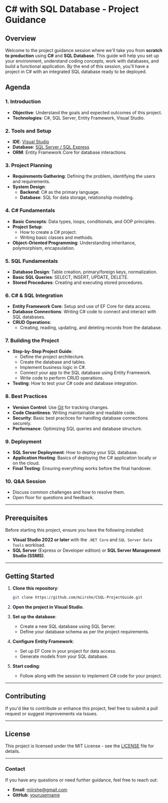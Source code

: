 # C# with SQL Database - Project Guidance

## Overview

Welcome to the project guidance session where we'll take you from **scratch to production** using **C#** and **SQL Database**. This guide will help you set up your environment, understand coding concepts, work with databases, and build a functional application. By the end of this session, you'll have a project in C# with an integrated SQL database ready to be deployed.

## Agenda

### 1. Introduction
- **Objective**: Understand the goals and expected outcomes of this project.
- **Technologies**: C#, SQL Server, Entity Framework, Visual Studio.

### 2. Tools and Setup
- **IDE**: [Visual Studio](https://visualstudio.microsoft.com/downloads/)
- **Database**: [SQL Server / SQL Express](https://www.microsoft.com/en-us/sql-server/sql-server-downloads)
- **ORM**: Entity Framework Core for database interactions.

### 3. Project Planning
- **Requirements Gathering**: Defining the problem, identifying the users and requirements.
- **System Design**:
  - **Backend**: C# as the primary language.
  - **Database**: SQL for data storage, relationship modeling.

### 4. C# Fundamentals
- **Basic Concepts**: Data types, loops, conditionals, and OOP principles.
- **Project Setup**: 
  - How to create a C# project.
  - Writing basic classes and methods.
- **Object-Oriented Programming**: Understanding inheritance, polymorphism, encapsulation.

### 5. SQL Fundamentals
- **Database Design**: Table creation, primary/foreign keys, normalization.
- **Basic SQL Queries**: SELECT, INSERT, UPDATE, DELETE.
- **Stored Procedures**: Creating and executing stored procedures.

### 6. C# & SQL Integration
- **Entity Framework Core**: Setup and use of EF Core for data access.
- **Database Connections**: Writing C# code to connect and interact with SQL databases.
- **CRUD Operations**:
  - Creating, reading, updating, and deleting records from the database.

### 7. Building the Project
- **Step-by-Step Project Guide**:
  - Define the project architecture.
  - Create the database and tables.
  - Implement business logic in C#.
  - Connect your app to the SQL database using Entity Framework.
  - Write code to perform CRUD operations.
- **Testing**: How to test your C# code and database integration.

### 8. Best Practices
- **Version Control**: Use [Git](https://git-scm.com/) for tracking changes.
- **Code Cleanliness**: Writing maintainable and readable code.
- **Security**: Basic best practices for handling database connections securely.
- **Performance**: Optimizing SQL queries and database structure.

### 9. Deployment
- **SQL Server Deployment**: How to deploy your SQL database.
- **Application Hosting**: Basics of deploying the C# application locally or on the cloud.
- **Final Testing**: Ensuring everything works before the final handover.

### 10. Q&A Session
- Discuss common challenges and how to resolve them.
- Open floor for questions and feedback.

---

## Prerequisites

Before starting this project, ensure you have the following installed:
- **Visual Studio 2022 or later** with the `.NET Core` and `SQL Server Data Tools` workload.
- **SQL Server** (Express or Developer edition) or **SQL Server Management Studio (SSMS)**.

---

## Getting Started

1. **Clone this repository**:
    ```bash
    git clone https://github.com/miirshe/CSQL-ProjectGuide.git
    ```

2. **Open the project in Visual Studio**.

3. **Set up the database**:
    - Create a new SQL database using SQL Server.
    - Define your database schema as per the project requirements.

4. **Configure Entity Framework**:
    - Set up EF Core in your project for data access.
    - Generate models from your SQL database.

5. **Start coding**:
    - Follow along with the session to implement C# code for your project.

---

## Contributing

If you'd like to contribute or enhance this project, feel free to submit a pull request or suggest improvements via Issues.

---

## License

This project is licensed under the MIT License - see the [LICENSE](LICENSE) file for details.

---

### Contact

If you have any questions or need further guidance, feel free to reach out:

- **Email**: miirshe@gmail.com
- **GitHub**: [yourusername](https://github.com/miirshe)
